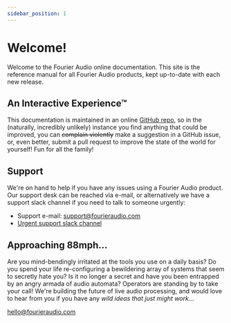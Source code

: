 ```yaml
---
sidebar_position: 1
---
```


# Welcome!

Welcome to the Fourier Audio online documentation. This site is the reference manual
for all Fourier Audio products, kept up-to-date with each new release.

## An Interactive Experience™
This documentation is maintained in an online [GitHub repo](https://github.com/fourieraudio/docs),
so in the (naturally, incredibly unlikely) instance you find anything that could be improved,
you can ~~complain violently~~ make a suggestion in a GitHub issue, or, even better,
submit a pull request to improve the state of the world for yourself!  Fun for all the family!

## Support
We're on hand to help if you have any issues using a Fourier Audio product. Our support desk can be
reached via e-mail, or alternatively we have a support slack channel if you need to talk to someone
urgently:

* Support e-mail: support@fourieraudio.com
* [Urgent support slack channel](#)

## Approaching 88mph...
Are you mind-bendingly irritated at the tools you use on a daily basis? Do you spend your life
re-configuring a bewildering array of systems that seem to secretly hate you? Is it no longer a
secret and have you been entrapped by an angry armada of audio automata? Operators are standing by to
take your call! We're building the future of live audio processing, and would love to hear from you
if you have any *wild ideas that just might work*...

hello@fourieraudio.com
